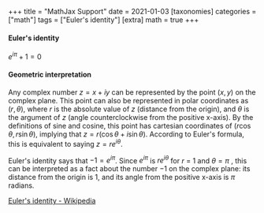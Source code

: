 +++
title = "MathJax Support"
date = 2021-01-03
[taxonomies]
categories = ["math"]
tags = ["Euler's identity"]
[extra]
math = true
+++

#### Euler's identity

$e^{i\pi }+1=0$

#### Geometric interpretation

Any complex number $z=x+iy$ can be represented by the point $(x,y)$ on the complex plane. This point can also be represented in polar coordinates as $(r,\theta )$, where $r$ is the absolute value of $z$ (distance from the origin), and $\theta$ is the argument of $z$ (angle counterclockwise from the positive x-axis). By the definitions of sine and cosine, this point has cartesian coordinates of $(r\cos \theta ,r\sin \theta )$, implying that $z=r(\cos \theta +i\sin \theta )$. According to Euler's formula, this is equivalent to saying $z=re^{i\theta}$.

Euler's identity says that $-1=e^{i\pi }$. Since $e^{i\pi }$ is $re^{i\theta }$ for $r$ = 1 and $\theta =\pi$ , this can be interpreted as a fact about the number −1 on the complex plane: its distance from the origin is 1, and its angle from the positive x-axis is $\pi$ radians.

[Euler's identity \- Wikipedia](https://en.wikipedia.org/wiki/Euler%27s_identity)
